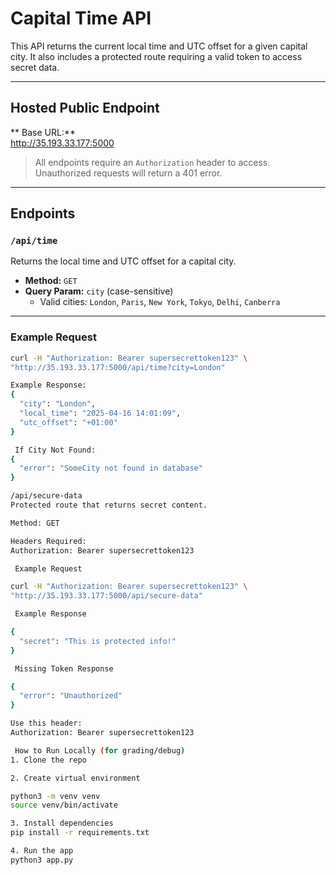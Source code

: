 #  Capital Time API

This API returns the current local time and UTC offset for a given capital city. It also includes a protected route requiring a valid token to access secret data.

---

##  Hosted Public Endpoint

** Base URL:**  
http://35.193.33.177:5000

>  All endpoints require an `Authorization` header to access. Unauthorized requests will return a 401 error.

---

##  Endpoints

### `/api/time`

Returns the local time and UTC offset for a capital city.

- **Method:** `GET`
- **Query Param:** `city` (case-sensitive)  
  - Valid cities: `London`, `Paris`, `New York`, `Tokyo`, `Delhi`, `Canberra`

---

### Example Request

```bash
curl -H "Authorization: Bearer supersecrettoken123" \
"http://35.193.33.177:5000/api/time?city=London"

Example Response:
{
  "city": "London",
  "local_time": "2025-04-16 14:01:09",
  "utc_offset": "+01:00"
}

 If City Not Found:
{
  "error": "SomeCity not found in database"
}

/api/secure-data
Protected route that returns secret content.

Method: GET

Headers Required:
Authorization: Bearer supersecrettoken123

 Example Request

curl -H "Authorization: Bearer supersecrettoken123" \
"http://35.193.33.177:5000/api/secure-data"

 Example Response

{
  "secret": "This is protected info!"
}

 Missing Token Response

{
  "error": "Unauthorized"
}

Use this header:
Authorization: Bearer supersecrettoken123

 How to Run Locally (for grading/debug)
1. Clone the repo

2. Create virtual environment

python3 -m venv venv
source venv/bin/activate

3. Install dependencies
pip install -r requirements.txt

4. Run the app
python3 app.py


